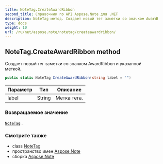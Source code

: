 ```yaml
---
title: NoteTag.CreateAwardRibbon
second_title: Справочник по API Aspose.Note для .NET
description: NoteTag метод. Создает новый тег заметки со значком AwardRibbon и указанной меткой.
type: docs
weight: 10
url: /ru/net/aspose.note/notetag/createawardribbon/
---
```

## NoteTag.CreateAwardRibbon method

Создает новый тег заметки со значком AwardRibbon и указанной меткой.

```csharp
public static NoteTag CreateAwardRibbon(string label = "")
```

| Параметр | Тип | Описание |
| --- | --- | --- |
| label | String | Метка тега. |

### Возвращаемое значение

[`NoteTag`](../) .

### Смотрите также

* class [NoteTag](../)
* пространство имен [Aspose.Note](../../notetag/)
* сборка [Aspose.Note](../../../)


